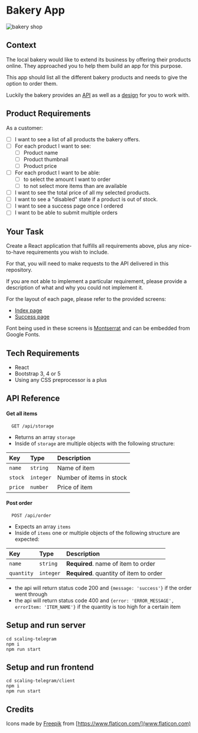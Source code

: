 # Bakery App
![bakery shop](https://static.vecteezy.com/system/resources/previews/002/045/877/large_2x/fancy-bakery-shop-with-trees-and-bike-vector.jpg)

## Context

The local bakery would like to extend its business by offering their products online. They approached you to help them build an app for this purpose.

This app should list all the different bakery products and needs to give the option to order them. 

Luckily the bakery provides an [API](#api-reference) as well as a [design](#design) for you to work with.

## Product Requirements

As a customer:

- [ ] I want to see a list of all products the bakery offers.
- [ ] For each product I want to see:
    - [ ] Product name
    - [ ] Product thumbnail
    - [ ] Product price
- [ ] For each product I want to be able: 
  - [ ] to select the amount I want to order
  - [ ] to not select more items than are available
- [ ] I want to see the total price of all my selected products.
- [ ] I want to see a "disabled" state if a product is out of stock.
- [ ] I want to see a success page once I ordered
- [ ] I want to be able to submit multiple orders

## Your Task

Create a React application that fulfills all requirements above, plus any nice-to-have requirements you wish to include.

For that, you will need to make requests to the API delivered in this repository.

If you are not able to implement a particular requirement, please provide a description of what and why you could not implement it.

For the layout of each page, please refer to the provided screens:

- [Index page](./screens/index.png)
- [Success page](./screens/success.png)

Font being used in these screens is [Montserrat](https://fonts.google.com/specimen/Montserrat) and can be embedded from Google Fonts.

## Tech Requirements

- React
- Bootstrap 3, 4 or 5
- Using any CSS preprocessor is a plus

## API Reference

#### Get all items

```http
  GET /api/storage
```

- Returns an array `storage`
- Inside of `storage` are multiple objects with the following structure:

| Key | Type | Description |
| :-------- | :------- | :--- |
| `name` | `string` | Name of item |
| `stock` | `integer` | Number of items in stock |
| `price` | `number` | Price of item |

#### Post order

```http
  POST /api/order
```

- Expects an array `items`
- Inside of `items` one or multiple objects of the following structure are expected:

| Key | Type | Description |
| :--- | :--- | :--- |
| `name` | `string` | **Required**. name of item to order |
| `quantity` | `integer` | **Required**. quantity of item to order |

- the api will return status code 200 and `{message: 'success'}` if the order went through
- the api will return status code 400 and `{error: 'ERROR_MESSAGE', errorItem: 'ITEM_NAME'}` if the quantity is too high for a certain item

## Setup and run server
```
cd scaling-telegram
npm i
npm run start
```


## Setup and run frontend
```
cd scaling-telegram/client
npm i
npm run start
```


## Credits

Icons made by [Freepik](https://www.freepik.com)</a> from [https://www.flaticon.com/](www.flaticon.com)
